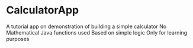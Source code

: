 # CalculatorApp
A tutorial app on demonstration of building a simple calculator
No Mathematical Java functions used
Based on simple logic
Only for learning purposes
